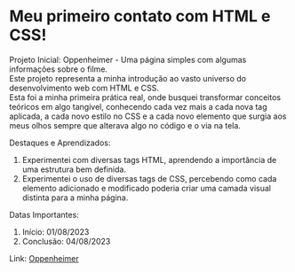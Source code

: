 <h1>Meu primeiro contato com HTML e CSS! </h1>

Projeto Inicial: Oppenheimer - Uma página simples com algumas informações sobre o filme. <br>
Este projeto representa a minha introdução ao vasto universo do desenvolvimento web com HTML e CSS. <br>Esta foi a minha primeira prática real, onde busquei transformar conceitos teóricos em algo tangível, conhecendo cada vez mais a cada nova tag aplicada, a cada novo estilo no CSS e a cada novo elemento que surgia aos meus olhos sempre que alterava algo no código e o via na tela.

Destaques e Aprendizados:
<ol>
  <li>Experimentei com diversas tags HTML, aprendendo a importância de uma estrutura bem definida. <br>
  </li>
  <li>Experimentei o uso de diversas tags de CSS, percebendo como cada elemento adicionado e modificado poderia         criar uma camada visual distinta para a minha página.
  </li>
</ol>

Datas Importantes: 
<ol>
  <li>Início: 01/08/2023 
  </li>
  <li>Conclusão: 04/08/2023
  </li>
</ol>

Link: <a href="https://caiorossi00.github.io/Oppenheimer/" target="_blank">Oppenheimer</a>

